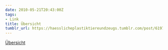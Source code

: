 ```yaml
---
date: 2010-05-21T20:43:00Z
tags:
- Link
title: Übersicht
tumblr_url: https://haesslicheplastiktiereundzeugs.tumblr.com/post/619791623/%C3%BCbersicht
---
```

[Übersicht](http://de.wikipedia.org/wiki/Tierparaden)  
